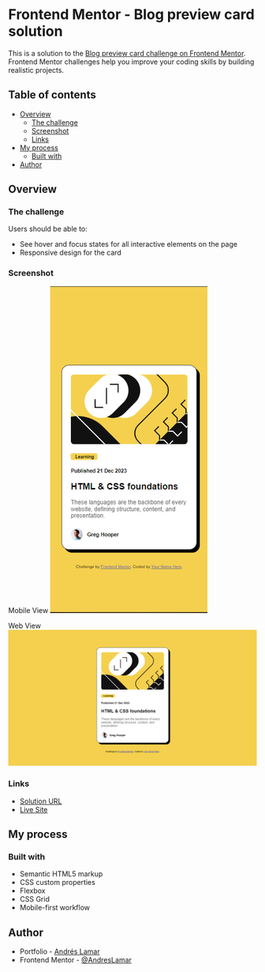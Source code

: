 # Frontend Mentor - Blog preview card solution

This is a solution to the [Blog preview card challenge on Frontend Mentor](https://www.frontendmentor.io/challenges/blog-preview-card-ckPaj01IcS). Frontend Mentor challenges help you improve your coding skills by building realistic projects. 

## Table of contents

- [Overview](#overview)
  - [The challenge](#the-challenge)
  - [Screenshot](#screenshot)
  - [Links](#links)
- [My process](#my-process)
  - [Built with](#built-with)
- [Author](#author)


## Overview

### The challenge

Users should be able to:
- See hover and focus states for all interactive elements on the page
- Responsive design for the card

### Screenshot

Mobile View
<img src="./screenshot/mobile.png" alt="Mobile View of the Blog Preview Card Page">

Web View
<img src="./screenshot/desktop.png" alt="Web View of the Blog Preview Card Page">

### Links

- [Solution URL ](https://www.frontendmentor.io/solutions/blog-preview-card-wmJ03FwnS9)
- [Live Site](https://andreslamar.github.io/Frontend-Mentor/Blog-Preview-Card)

## My process

### Built with

- Semantic HTML5 markup
- CSS custom properties
- Flexbox
- CSS Grid
- Mobile-first workflow


## Author

- Portfolio - [Andrés Lamar](https://portfolio-delta-snowy-98.vercel.app/)
- Frontend Mentor - [@AndresLamar](https://www.frontendmentor.io/profile/AndresLamar)
